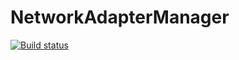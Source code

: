 # NetworkAdapterManager
[![Build status](https://ci.appveyor.com/api/projects/status/cgxw8s2wsan4do6r/branch/master?svg=true)](https://ci.appveyor.com/project/opets/networkadaptermanager/branch/master)

